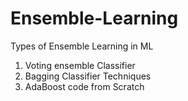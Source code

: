 # Ensemble-Learning
Types of Ensemble Learning in ML
1. Voting ensemble Classifier
2. Bagging Classifier Techniques
3. AdaBoost code from Scratch
